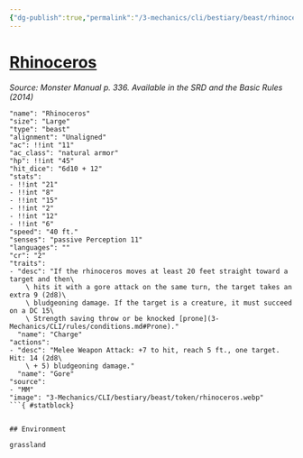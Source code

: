 ```yaml
---
{"dg-publish":true,"permalink":"/3-mechanics/cli/bestiary/beast/rhinoceros/","tags":["ttrpg-cli/compendium/src/5e/mm","ttrpg-cli/monster/cr/2","ttrpg-cli/monster/environment/grassland","ttrpg-cli/monster/size/large","ttrpg-cli/monster/type/beast"],"noteIcon":""}
---
```


# [Rhinoceros](3-Mechanics\CLI\bestiary\beast/rhinoceros.md)
*Source: Monster Manual p. 336. Available in the <span title='Systems Reference Document (5.1)'>SRD</span> and the Basic Rules (2014)*  

```statblock
"name": "Rhinoceros"
"size": "Large"
"type": "beast"
"alignment": "Unaligned"
"ac": !!int "11"
"ac_class": "natural armor"
"hp": !!int "45"
"hit_dice": "6d10 + 12"
"stats":
- !!int "21"
- !!int "8"
- !!int "15"
- !!int "2"
- !!int "12"
- !!int "6"
"speed": "40 ft."
"senses": "passive Perception 11"
"languages": ""
"cr": "2"
"traits":
- "desc": "If the rhinoceros moves at least 20 feet straight toward a target and then\
    \ hits it with a gore attack on the same turn, the target takes an extra 9 (2d8)\
    \ bludgeoning damage. If the target is a creature, it must succeed on a DC 15\
    \ Strength saving throw or be knocked [prone](3-Mechanics/CLI/rules/conditions.md#Prone)."
  "name": "Charge"
"actions":
- "desc": "Melee Weapon Attack: +7 to hit, reach 5 ft., one target. Hit: 14 (2d8\
    \ + 5) bludgeoning damage."
  "name": "Gore"
"source":
- "MM"
"image": "3-Mechanics/CLI/bestiary/beast/token/rhinoceros.webp"
```{ #statblock}


## Environment

grassland